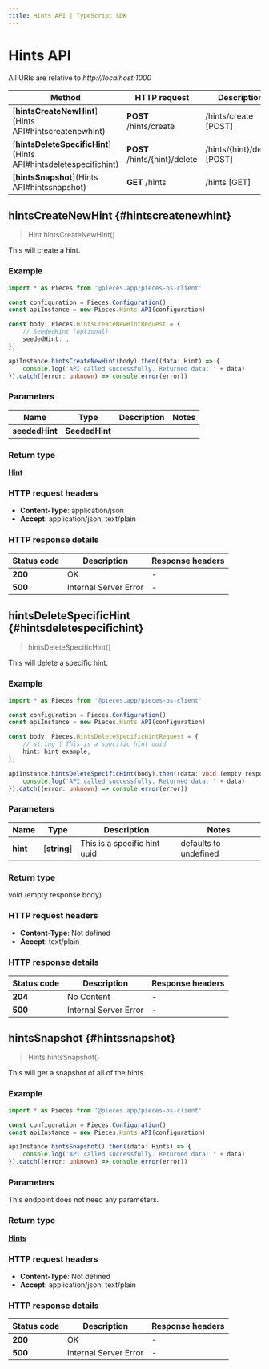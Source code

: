 ```yaml
---
title: Hints API | TypeScript SDK
---
```


# Hints API

All URIs are relative to *http://localhost:1000*

Method | HTTP request | Description
------------- | ------------- | -------------
[**hintsCreateNewHint**](Hints API#hintscreatenewhint) | **POST** /hints/create | /hints/create [POST]
[**hintsDeleteSpecificHint**](Hints API#hintsdeletespecifichint) | **POST** /hints/\{hint\}/delete | /hints/\{hint\}/delete [POST]
[**hintsSnapshot**](Hints API#hintssnapshot) | **GET** /hints | /hints [GET]


## **hintsCreateNewHint** {#hintscreatenewhint}
> Hint hintsCreateNewHint()

This will create a hint.

### Example

```typescript
import * as Pieces from '@pieces.app/pieces-os-client'

const configuration = Pieces.Configuration()
const apiInstance = new Pieces.Hints API(configuration)

const body: Pieces.HintsCreateNewHintRequest = {
    // SeededHint (optional)
    seededHint: ,
};

apiInstance.hintsCreateNewHint(body).then((data: Hint) => {
    console.log('API called successfully. Returned data: ' + data)
}).catch((error: unknown) => console.error(error))
```

### Parameters

Name | Type | Description  | Notes
------------- | ------------- | ------------- | -------------
 **seededHint** | **SeededHint**|  |


### Return type

[**Hint**](../models/Hint)

### HTTP request headers

- **Content-Type**: application/json
- **Accept**: application/json, text/plain


### HTTP response details
| Status code | Description | Response headers
|-------------|-------------|------------------
**200** | OK |  -  |
**500** | Internal Server Error |  -  |

## **hintsDeleteSpecificHint** {#hintsdeletespecifichint}
> hintsDeleteSpecificHint()

This will delete a specific hint.

### Example

```typescript
import * as Pieces from '@pieces.app/pieces-os-client'

const configuration = Pieces.Configuration()
const apiInstance = new Pieces.Hints API(configuration)

const body: Pieces.HintsDeleteSpecificHintRequest = {
    // string | This is a specific hint uuid
    hint: hint_example,
};

apiInstance.hintsDeleteSpecificHint(body).then((data: void (empty response body)) => {
    console.log('API called successfully. Returned data: ' + data)
}).catch((error: unknown) => console.error(error))
```

### Parameters

Name | Type | Description  | Notes
------------- | ------------- | ------------- | -------------
 **hint** | [**string**] | This is a specific hint uuid | defaults to undefined


### Return type

void (empty response body)

### HTTP request headers

- **Content-Type**: Not defined
- **Accept**: text/plain


### HTTP response details
| Status code | Description | Response headers
|-------------|-------------|------------------
**204** | No Content |  -  |
**500** | Internal Server Error |  -  |

## **hintsSnapshot** {#hintssnapshot}
> Hints hintsSnapshot()

This will get a snapshot of all of the hints.

### Example

```typescript
import * as Pieces from '@pieces.app/pieces-os-client'

const configuration = Pieces.Configuration()
const apiInstance = new Pieces.Hints API(configuration)

apiInstance.hintsSnapshot().then((data: Hints) => {
    console.log('API called successfully. Returned data: ' + data)
}).catch((error: unknown) => console.error(error))
```

### Parameters
This endpoint does not need any parameters.


### Return type

[**Hints**](../models/Hints)

### HTTP request headers

- **Content-Type**: Not defined
- **Accept**: application/json, text/plain


### HTTP response details
| Status code | Description | Response headers
|-------------|-------------|------------------
**200** | OK |  -  |
**500** | Internal Server Error |  -  |


